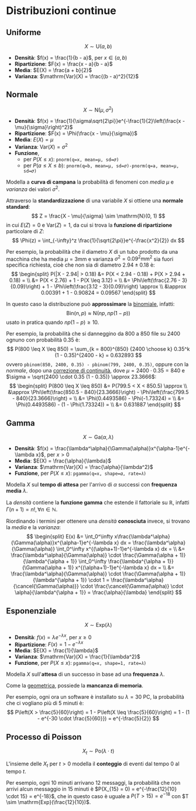 # Distribuzioni continue

## Uniforme

$$X \sim \mathrm{U}(a, b)$$

- **Densità**: $f(x) = \frac{1}{b - a}$, per $x \in (a, b)$
- **Ripartizione**: $F(x) = \frac{x - a}{b - a}$
- **Media**: $E(X) = \frac{a + b}{2}$
- **Varianza**: $\mathrm{Var}(X) = \frac{(b - a)^2}{12}$

## Normale

$$X \sim \mathrm{N}(\mu, \sigma^2)$$

- **Densità**: $f(x) = \frac{1}{\sigma\sqrt{2\pi}}e^{-\frac{1}{2}\left(\frac{x - \mu}{\sigma}\right)^2}$
- **Ripartizione**: $F(x) = \Phi(\frac{x - \mu}{\sigma})$
- **Media**: $E(X) = \mu$
- **Varianza**: $\mathrm{Var}(X) = \sigma^2$
- **Funzione**,
	- per $P(X \leq x)$: `pnorm(q=x, mean=μ, sd=𝜎)`
	- per $P(a \leq X \leq b)$: `pnorm(q=b, mean=μ, sd=𝜎)-pnorm(q=a, mean=μ, sd=𝜎)`

Modella a **curva di campana** la probabilità di fenomeni con _media_ $\mu$ e _varianza_ dei valori $\sigma^2$.

Attraverso la **standardizzazione** di una variabile $X$ si ottiene una **normale standard**:
$$
Z = \frac{X - \mu}{\sigma} \sim \mathrm{N}(0, 1)
$$
in cui $E(Z) = 0$ e $\mathrm{Var}(Z) = 1$, da cui si trova la **funzione di ripartizione** particolare di $Z$:
$$
\Phi(z) = \int_{-\infty}^z \frac{1}{\sqrt{2\pi}}e^{-\frac{x^2}{2}} dx
$$

Per esempio, la probabilità che il diametro $X$ di un tubo prodotto da una macchina che ha media $\mu = 3 \text{mm}$ e varianza $\sigma^2 = 0.09^2 \text{mm}^2$ sia fuori specifica richiesta, cioè che non sia di diametro $2.94 \pm 0.18$ è:
$$
\begin{split}
P(|X - 2.94| > 0.18) &= P(X < 2.94 - 0.18) + P(X > 2.94 + 0.18) = \\
&= P(X < 2.76) + 1 - P(X \leq 3.12) = \\
&= \Phi\left(\frac{2.76 - 3}{0.09}\right) + 1 - \Phi\left(\frac{3.12 - 3}{0.09}\right) \approx \\
&\approx 0.00391 + 1 - 0.90824 = 0.09567
\end{split}
$$

In questo caso la distribuzione può **approssimare** la [binomiale](../01/README.md#binomiale), infatti:
$$
\mathrm{Bin}(n, p) \approx \mathrm{N}(np, np(1 - p))
$$
usato in pratica quando $np(1 - p) \geq 10$.

Per esempio, la probabilità che si danneggino da $800$ a $850$ file su $2400$ ognuno con probabilità $0.35$ è:
$$
P(800 \leq X \leq 850) = \sum_{k = 800}^{850} {2400 \choose k} 0.35^k (1 - 0.35)^{2400 - k} = 0.632893
$$
ovvero `pbinom(850, 2400, 0.35) - pbinom(799, 2400, 0.35)`, oppure con la _normale_, dopo una [correzione di continuità](https://it.wikipedia.org/wiki/Correzione_di_continuit%C3%A0), dove $\mu = 2400 \cdot 0.35 = 840$ e $\sigma = \sqrt{2400 \cdot 0.35 (1 - 0.35)} \approx 23.3666$:
$$
\begin{split}
P(800 \leq X \leq 850) &= P(799.5 < X < 850.5) \approx \\
&\approx \Phi\left(\frac{850.5 - 840}{23.3666}\right) - \Phi\left(\frac{799.5 - 840}{23.3666}\right) = \\
&= \Phi(0.4493586) - \Phi(-1.73324) = \\
&= \Phi(0.4493586) - (1 - \Phi(1.73324)) = \\
&= 0.631887
\end{split}
$$

## Gamma

$$X \sim \mathrm{Ga}(\alpha, \lambda)$$

- **Densità**: $f(x) = \frac{\lambda^\alpha}{\Gamma(\alpha)}x^{\alpha-1}e^{-\lambda x}$, per $x > 0$
- **Media**: $E(X) = \frac{\alpha}{\lambda}$
- **Varianza**: $\mathrm{Var}(X) = \frac{\alpha}{\lambda^2}$
- **Funzione**, per $P(X \leq x)$: `pgamma(q=x, shape=𝛼, rate=𝜆)`

Modella $X$ sul **tempo di attesa** per l'arrivo di $\alpha$ successi con **frequenza media** $\lambda$.

La _densità_ contiene la **funzione gamma** che estende il fattoriale su $\mathbb{R}$, infatti $\Gamma(n+1) = n!, \forall n \in \mathbb{N}$.

Riordinando i termini per ottenere una _densità_ **conosciuta** invece, si trovano la _media_ e la _varianza_:
$$
\begin{split}
E(x) &= \int_0^\infty x\frac{\lambda^\alpha}{\Gamma(\alpha)}x^{\alpha-1}e^{-\lambda x} dx
= \frac{\lambda^\alpha}{\Gamma(\alpha)} \int_0^\infty x^{(\alpha+1)-1}e^{-\lambda x} dx = \\
&= \frac{\lambda^\alpha}{\Gamma(\alpha)} \cdot \frac{\Gamma(\alpha + 1)}{\lambda^{\alpha + 1}} \int_0^\infty \frac{\lambda^{\alpha + 1}}{\Gamma(\alpha + 1)} x^{(\alpha+1)-1}e^{-\lambda x} dx = \\
&= \frac{\lambda^\alpha}{\Gamma(\alpha)} \cdot \frac{\Gamma(\alpha + 1)}{\lambda^{\alpha + 1}} \cdot 1
= \frac{\lambda^\alpha}{\cancel{\Gamma(\alpha)}} \cdot \frac{\cancel{\Gamma(\alpha)} \cdot \alpha}{\lambda^{\alpha + 1}} = \frac{\alpha}{\lambda}
\end{split}
$$

## Esponenziale

$$X \sim \mathrm{Exp}(\lambda)$$

- **Densità**: $f(x) = \lambda e^{-\lambda x}$, per $x \geq 0$
- **Ripartizione**: $F(x) = 1 - e^{-\lambda x}$
- **Media**: $E(X) = \frac{1}{\lambda}$
- **Varianza**: $\mathrm{Var}(X) = \frac{1}{\lambda^2}$
- **Funzione**, per $P(X \leq x)$: `pgamma(q=x, shape=1, rate=𝜆)`

Modella $X$ sull'**attesa** di un successo in base ad una **frequenza** $\lambda$.

Come la [geometrica](../01/README.md#geometrica), possiede la **mancanza di memoria**.

Per esempio, ogni ora un software è installato su $\lambda = 30$ PC, la probabilità che ci vogliano più di $5$ minuti è:
$$
P\left(X > \frac{5}{60}\right) = 1 - P\left(X \leq \frac{5}{60}\right) = 1 - (1 - e^{-30 \cdot \frac{5}{60}}) = e^{-\frac{5}{2}}
$$

## Processo di Poisson

$$
X_t \sim \mathrm{Po}(\lambda \cdot t)
$$

L'insieme delle $X_t$ per $t > 0$ modella il **conteggio** di eventi dal tempo $0$ al tempo $t$.

Per esempio, ogni $10$ minuti arrivano $12$ messaggi, la probabilità che non arrivi alcun messaggio in $15$ minuti è $P(X_{15} = 0) = e^{-\frac{12}{10} \cdot 15} = e^{-18}$, che in questo caso è uguale a $P(T > 15) = e^{-18}$ con $T \sim \mathrm{Exp}(\frac{12}{10})$.
